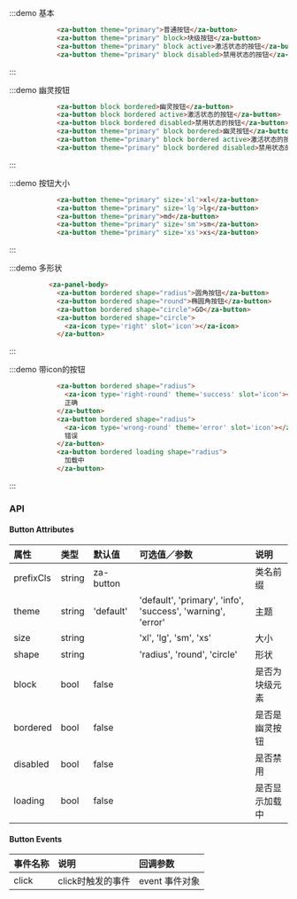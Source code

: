 
:::demo 基本
```html
            <za-button theme="primary">普通按钮</za-button>
            <za-button theme="primary" block>块级按钮</za-button>
            <za-button theme="primary" block active>激活状态的按钮</za-button>
            <za-button theme="primary" block disabled>禁用状态的按钮</za-button>
```
::: 

:::demo 幽灵按钮
```html
            <za-button block bordered>幽灵按钮</za-button>
            <za-button block bordered active>激活状态的按钮</za-button>
            <za-button block bordered disabled>禁用状态的按钮</za-button>
            <za-button theme="primary" block bordered>幽灵按钮</za-button>
            <za-button theme="primary" block bordered active>激活状态的按钮</za-button>
            <za-button theme="primary" block bordered disabled>禁用状态的按钮</za-button>
```
::: 

:::demo 按钮大小
```html
            <za-button theme="primary" size='xl'>xl</za-button>
            <za-button theme="primary" size='lg'>lg</za-button>
            <za-button theme="primary">md</za-button>
            <za-button theme="primary" size='sm'>sm</za-button>
            <za-button theme="primary" size='xs'>xs</za-button>
```
::: 

:::demo 多形状
```html
          <za-panel-body>
            <za-button bordered shape="radius">圆角按钮</za-button>
            <za-button bordered shape="round">椭圆角按钮</za-button>
            <za-button bordered shape="circle">GO</za-button>
            <za-button bordered shape="circle">
              <za-icon type='right' slot='icon'></za-icon>
            </za-button>
```
::: 

:::demo 带icon的按钮
```html
            <za-button bordered shape="radius">
              <za-icon type='right-round' theme='success' slot='icon'></za-icon>
              正确
            </za-button>
            <za-button bordered shape="radius">
              <za-icon type='wrong-round' theme='error' slot='icon'></za-icon>
              错误
            </za-button>
            <za-button bordered loading shape="radius">
              加载中
            </za-button>
```
:::

### API

#### Button Attributes

| 属性 | 类型 | 默认值 | 可选值／参数 | 说明 |
| :--- | :--- | :--- | :--- | :--- |
| prefixCls | string | za-button | | 类名前缀 |
| theme | string | 'default' | 'default', 'primary', 'info', 'success', 'warning', 'error' | 主题 |
| size | string | | 'xl', 'lg', 'sm', 'xs' | 大小 |
| shape | string | | 'radius', 'round', 'circle' | 形状 |
| block | bool | false | | 是否为块级元素 |
| bordered | bool | false | | 是否是幽灵按钮 |
| disabled | bool | false | | 是否禁用 |
| loading | bool | false | | 是否显示加载中 |

#### Button Events

| 事件名称 | 说明 | 回调参数 |
| :--- | :--- | :--- |
| click | click时触发的事件 | event 事件对象 |